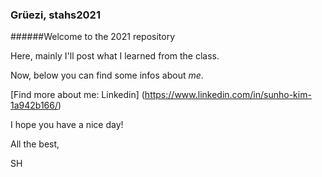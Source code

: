 ### Grüezi, stahs2021

######Welcome to the 2021 <Statistical Analysis of High-Throughput Genomic and Transcriptomic Data> repository

Here, mainly I'll post what I learned from the class. 

Now, below you can find some infos about _me_. 

[Find more about me: Linkedin] (https://www.linkedin.com/in/sunho-kim-1a942b166/) 

  
I hope you have a nice day!

  
All the best,
  

SH
